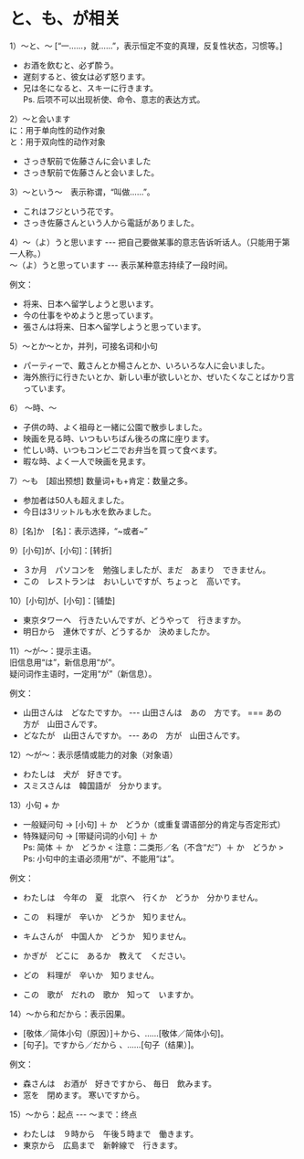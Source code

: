 と、も、が相关
===
1）～と、～ [“一……，就……”，表示恒定不变的真理，反复性状态，习惯等。]
+ お酒を飲むと、必ず酔う。
+ 遅刻すると、彼女は必ず怒ります。
+ 兄は冬になると、スキーに行きます。  
Ps. 后项不可以出现祈使、命令、意志的表达方式。

2）～と会います　  
に：用于单向性的动作对象  
と：用于双向性的动作对象
+ さっき駅前で佐藤さんに会いました
+ さっき駅前で佐藤さんと会いました。

3）～という～　表示称谓，“叫做……”。
+ これはフジという花です。
+ さっき佐藤さんという人から電話がありました。

4）～（よ）うと思います --- 把自己要做某事的意志告诉听话人。（只能用于第一人称。）    
～（よ）うと思っています  --- 表示某种意志持续了一段时间。

例文：
+ 将来、日本へ留学しようと思います。
+ 今の仕事をやめようと思っています。
+ 張さんは将来、日本へ留学しようと思っています。

5）～とか～とか，并列，可接名词和小句  
+ パーティーで、戴さんとか楊さんとか、いろいろな人に会いました。
+ 海外旅行に行きたいとか、新しい車が欲しいとか、ぜいたくなことばかり言っています。

6） ～時、～
+ 子供の時、よく祖母と一緒に公園で散歩しました。
+ 映画を見る時、いつもいちばん後ろの席に座ります。
+ 忙しい時、いつもコンビニでお弁当を買って食べます。
+ 暇な時、よく一人で映画を見ます。

7）～も　[超出预想] 数量词+も+肯定：数量之多。
+ 参加者は50人も超えました。
+ 今日は3リットルも水を飲みました。

8）[名]か　[名]：表示选择，“~或者~”  

9）[小句]が、[小句]：[转折]
+ ３か月　パソコンを　勉強しましたが、まだ　あまり　できません。
+ この　レストランは　おいしいですが、ちょっと　高いです。  

10）[小句]が、[小句]：[铺垫]
+ 東京タワーへ　行きたいんですが、どうやって　行きますか。
+ 明日から　連休ですが、どうするか　決めましたか。

11）～が～：提示主语。  
旧信息用“は”，新信息用“が”。  
疑问词作主语时，一定用“が”（新信息）。

例文：
+ 山田さんは　どなたですか。 --- 山田さんは　あの　方です。 === あの　方が　山田さんです。
+ どなたが　山田さんですか。 --- あの　方が　山田さんです。

12）～が～：表示感情或能力的对象（对象语）
+ わたしは　犬が　好きです。
+ スミスさんは　韓国語が　分かります。

13）小句 + か 
+ 一般疑问句 → [小句] ＋ か　どうか（或重复谓语部分的肯定与否定形式）
+ 特殊疑问句 → [带疑问词的小句] ＋ か  
Ps: 简体 ＋ か　どうか   < 注意：二类形／名（不含“だ”）＋ か　どうか >  
Ps: 小句中的主语必须用“が”、不能用“は”。  

例文：
+ わたしは　今年の　夏　北京へ　行くか　どうか　分かりません。
+ この　料理が　辛いか　どうか　知りません。
+ キムさんが　中国人か　どうか　知りません。

+ かぎが　どこに　あるか　教えて　ください。
+ どの　料理が　辛いか　知りません。
+ この　歌が　だれの　歌か　知って　いますか。

14）～から和だから：表示因果。
+ [敬体／简体小句（原因）]＋から、……[敬体／简体小句]。
+ [句子]。ですから／だから 、……[句子（结果）]。

例文：
+ 森さんは　お酒が　好きですから、 毎日　飲みます。
+ 窓を　閉めます。 寒いですから。

15）～から：起点 --- ～まで：终点
+ わたしは　９時から　午後５時まで　働きます。
+ 東京から　広島まで　新幹線で　行きます。



